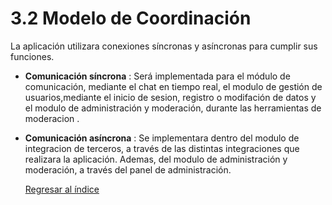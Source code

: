 # 3.2 Modelo de Coordinación

La aplicación utilizara conexiones síncronas y asíncronas para cumplir sus funciones.

- **Comunicación síncrona** : Será implementada para el módulo de comunicación, mediante el chat en tiempo real, el modulo de gestión de usuarios,mediante el inicio de sesion, registro o modifación de datos y el modulo de administración y moderación, durante las herramientas de moderacion .
- **Comunicación asíncrona** : Se implementara dentro del modulo de integracion de terceros, a través de las distintas integraciones que realizara la aplicación. Ademas, del modulo de administración y moderación, a través del panel de administración.

  [Regresar al índice](../../README.md)
